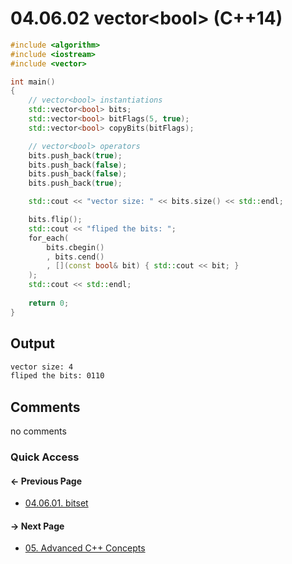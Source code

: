 # 04.06.02 vector\<bool\> &lpar;C++14&rpar;

```cxx
#include <algorithm>
#include <iostream>
#include <vector>

int main()
{
    // vector<bool> instantiations
    std::vector<bool> bits;
    std::vector<bool> bitFlags(5, true);
    std::vector<bool> copyBits(bitFlags);

    // vector<bool> operators
    bits.push_back(true);
    bits.push_back(false);
    bits.push_back(false);
    bits.push_back(true);

    std::cout << "vector size: " << bits.size() << std::endl;

    bits.flip();
    std::cout << "fliped the bits: ";
    for_each(
        bits.cbegin()
        , bits.cend()
        , [](const bool& bit) { std::cout << bit; }
    );
    std::cout << std::endl;
    
    return 0;
}

```

## Output

```txt
vector size: 4
fliped the bits: 0110
```

## Comments

no comments

### Quick Access

<div class="previous_page pagination">

#### &#8592; Previous Page

* [04.06.01. bitset](./../../04.more_stl/06.bitset/01.bitset.md)

</div>
<div class="next_page pagination">

#### &#8594; Next Page

* [05. Advanced C++ Concepts](./../../05.advanced/README.md)

</div>
